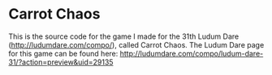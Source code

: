 Carrot Chaos
====

This is the source code for the game I made for the 31th Ludum Dare (http://ludumdare.com/compo/), called Carrot Chaos.
The Ludum Dare page for this game can be found here: http://ludumdare.com/compo/ludum-dare-31/?action=preview&uid=29135
